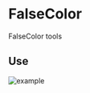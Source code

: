 # FalseColor
FalseColor tools

Use
--------

![example](https://github.com/matt77hias/Clipping/blob/master/res/bunny.png)

